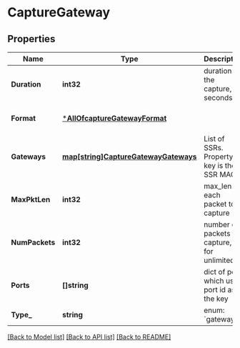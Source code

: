 # CaptureGateway

## Properties
Name | Type | Description | Notes
------------ | ------------- | ------------- | -------------
**Duration** | **int32** | duration of the capture, in seconds | [optional] [default to 600]
**Format** | [***AllOfcaptureGatewayFormat**](AllOfcaptureGatewayFormat.md) |  | [optional] [default to null]
**Gateways** | [**map[string]CaptureGatewayGateways**](capture_gateway_gateways.md) | List of SSRs. Property key is the SSR MAC | [optional] [default to null]
**MaxPktLen** | **int32** | max_len of each packet to capture | [optional] [default to 128]
**NumPackets** | **int32** | number of packets to capture, 0 for unlimited | [optional] [default to 1024]
**Ports** | **[]string** | dict of port which uses port id as the key | [optional] [default to null]
**Type_** | **string** | enum: &#x60;gateway&#x60; | [default to null]

[[Back to Model list]](../README.md#documentation-for-models) [[Back to API list]](../README.md#documentation-for-api-endpoints) [[Back to README]](../README.md)

